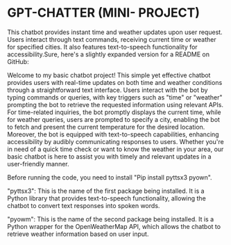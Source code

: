# GPT-CHATTER (MINI- PROJECT)
This chatbot provides instant time and weather updates upon user request. Users interact through text commands, receiving current time or weather for specified cities. It also features text-to-speech functionality for accessibility.Sure, here's a slightly expanded version for a README on GitHub:

Welcome to my basic chatbot project! This simple yet effective chatbot provides users with real-time updates on both time and weather conditions through a straightforward text interface. Users interact with the bot by typing commands or queries, with key triggers such as "time" or "weather" prompting the bot to retrieve the requested information using relevant APIs. For time-related inquiries, the bot promptly displays the current time, while for weather queries, users are prompted to specify a city, enabling the bot to fetch and present the current temperature for the desired location. Moreover, the bot is equipped with text-to-speech capabilities, enhancing accessibility by audibly communicating responses to users. Whether you're in need of a quick time check or want to know the weather in your area, our basic chatbot is here to assist you with timely and relevant updates in a user-friendly manner.

Before running the code, you need to install "Pip install pyttsx3 pyown".

"pyttsx3": This is the name of the first package being installed. It is a Python library that provides text-to-speech functionality, allowing the chatbot to convert text responses into spoken words.

"pyowm": This is the name of the second package being installed. It is a Python wrapper for the OpenWeatherMap API, which allows the chatbot to retrieve weather information based on user input.


